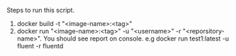 Steps to run this script.

1. docker build -t "\<image-name\>:\<tag\>"
2. docker run "\<image-name\>:\<tag\>" -u "\<username\>" -r "\<reporsitory-name\>". You should see report on console.
e.g docker run test1:latest -u fluent -r fluentd
